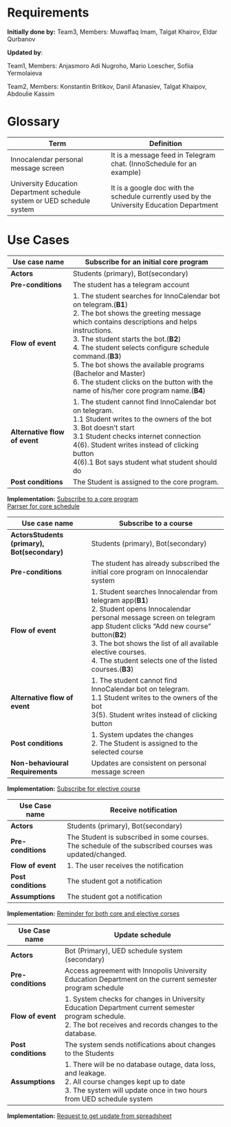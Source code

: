 # Requirements

**Initially done by:** Team3, Members: Muwaffaq Imam, Talgat Khairov, Eldar Qurbanov 

**Updated by**: 

Team1, Members: Anjasmoro Adi Nugroho, Mario Loescher, Sofiia Yermolaieva

Team2, Members: Konstantin Britikov, Danil Afanasiev, Talgat Khaipov, Abdoulie Kassim

# Glossary

| Term                                                         | Definition                                                   |
| ------------------------------------------------------------ | ------------------------------------------------------------ |
| Innocalendar personal message screen                         | It is a message feed in Telegram chat. (InnoSchedule for an example) |
| University Education Department schedule system or UED schedule system | It is a google doc with the schedule currently used by the University Education Department |

# Use Cases

| Use case name                 | **Subscribe for an initial core program**                    |
| ----------------------------- | ------------------------------------------------------------ |
| **Actors**                    | Students (primary), Bot(secondary)                           |
| **Pre-conditions**            | The student has a telegram account                           |
| **Flow of event**             | 1. The student searches for InnoCalendar bot on telegram.(**B1**)<br />2. The bot shows the greeting message which contains descriptions and helps instructions.<br />3. The student starts the bot.(**B2**)<br />4. The student selects configure schedule command.(**B3**)<br />5. The bot shows the available programs (Bachelor and Master)<br />6. The student clicks on the button with the name of his/her core program name.(**B4**) |
| **Alternative flow of event** | 1. The student cannot find InnoCalendar bot on telegram.<br />1.1 Student writes to the owners of the bot<br />3. Bot doesn’t start<br />3.1 Student checks internet connection<br />4(6). Student writes instead of clicking button<br />4(6).1 Bot says student what student should do |
| **Post conditions**           | The Student is assigned to the core program.                 |

**Implementation:** 
[Subscribe to a core program](https://github.com/VASemenov/InnoCalendar/tree/master/Code/modules/core)\
[Parrser for core schedule](https://github.com/VASemenov/InnoCalendar/tree/master/Code/modules/autoparser) 


| Use case name                                | **Subscribe to a course**                                    |
| -------------------------------------------- | ------------------------------------------------------------ |
| **ActorsStudents (primary), Bot(secondary)** | Students (primary), Bot(secondary)                           |
| **Pre-conditions**                           | The student has already subscribed the initial core program on Innocalendar system |
| **Flow of event**                            | 1. Student searches Innocalendar from telegram app(**B1**)<br />2. Student opens Innocalendar personal message screen on telegram app Student clicks “Add new course” button(**B2**) <br />3. The bot shows the list of all available elective courses.<br />4.  The student selects one of the listed courses.(**B3**) |
| **Alternative flow of event**                | 1. The student cannot find InnoCalendar bot on telegram.<br />1.1 Student writes to the owners of the bot<br />3(5). Student writes instead of clicking button |
| **Post conditions**                          | 1. System updates the changes<br />2. The Student is assigned to the selected course |
| **Non-behavioural Requirements**             | Updates are consistent on personal message screen            |

**Implementation:** 
[Subscribe for elective course](https://github.com/VASemenov/InnoCalendar/tree/master/Code/modules/electives_schedule)

| **Use Case name**   | **Receive notification**                                     |
| ------------------- | ------------------------------------------------------------ |
| **Actors**          | Students (primary), Bot(secondary)                           |
| **Pre-conditions**  | The Student is subscribed in some courses. <br />The schedule of the subscribed courses was updated/changed. |
| **Flow of event**   | 1. The user receives the notification                        |
| **Post conditions** | The student got a notification                               |
| **Assumptions**     | The student got a notification                               |

**Implementation:**
[Reminder for both core and elective corses](https://github.com/VASemenov/InnoCalendar/tree/master/Code/modules/remind)

| **Use Case name**   | **Update schedule**                                          |
| ------------------- | ------------------------------------------------------------ |
| **Actors**          | Bot (Primary), UED schedule system (secondary)               |
| **Pre-conditions**  | Access agreement with Innopolis University Education Department on the current semester program schedule |
| **Flow of event**   | 1. System checks for changes in University Education Department current semester program schedule. <br />2. The bot receives and records changes to the database. |
| **Post conditions** | The system sends notifications about changes to the Students |
| **Assumptions**     | 1. There will be no database outage, data loss, and leakage. <br />2. All course changes kept up to date<br />3. The system will update once in two hours from UED schedule system |

**Implementation:**
[Request to get update from spreadsheet](https://github.com/VASemenov/InnoCalendar/tree/master/Code/modules/autoparser/source.py#L212)
